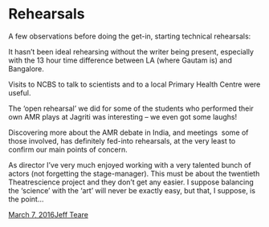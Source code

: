 Rehearsals
==========

A few observations before doing the get-in, starting technical
rehearsals:

It hasn’t been ideal rehearsing without the writer being present,
especially with the 13 hour time difference between LA (where Gautam is)
and Bangalore.

Visits to NCBS to talk to scientists and to a local Primary Health
Centre were useful.

The ‘open rehearsal’ we did for some of the students who performed their
own AMR plays at Jagriti was interesting – we even got some laughs!

Discovering more about the AMR debate in India, and meetings  some of
those involved, has definitely fed-into rehearsals, at the very least to
confirm our main points of concern.

As director I’ve very much enjoyed working with a very talented bunch of
actors (not forgetting the stage-manager). This must be about the
twentieth Theatrescience project and they don’t get any easier. I
suppose balancing the ‘science’ with the ‘art’ will never be exactly
easy, but that, I suppose, is the point…

[March 7,
2016](https://thevaidyasoath.wordpress.com/2016/03/07/rehearsals/)[Jeff
Teare](https://thevaidyasoath.wordpress.com/author/jetstorme/)

